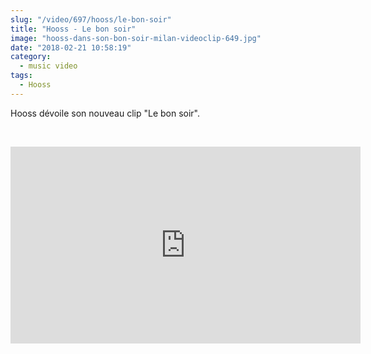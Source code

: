 ```yaml
--- 
slug: "/video/697/hooss/le-bon-soir"
title: "Hooss - Le bon soir"
image: "hooss-dans-son-bon-soir-milan-videoclip-649.jpg"
date: "2018-02-21 10:58:19"
category:
  - music video
tags:
  - Hooss
---
```

<p>Hooss dévoile son nouveau clip "Le bon soir".</p><br/><p><iframe width="560" height="315" src="https://www.youtube.com/embed/H8H-oZCdidc" frameborder="0" allow="autoplay; encrypted-media" allowfullscreen></iframe></p>